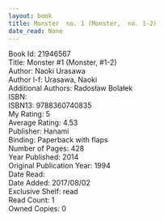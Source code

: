 ```yaml
---
layout: book
title: Monster  no. 1 (Monster,  no. 1-2)
date_read: None
---
```


Book Id: 21946567<br />
Title: Monster #1 (Monster, #1-2)<br />
Author: Naoki Urasawa<br />
Author l-f: Urasawa, Naoki<br />
Additional Authors: Radosław Bolałek<br />
ISBN: <br />
ISBN13: 9788360740835<br />
My Rating: 5<br />
Average Rating: 4.53<br />
Publisher: Hanami<br />
Binding: Paperback with flaps<br />
Number of Pages: 428<br />
Year Published: 2014<br />
Original Publication Year: 1994<br />
Date Read: <br />
Date Added: 2017/08/02<br />
Exclusive Shelf: read<br />
Read Count: 1<br />
Owned Copies: 0<br />

